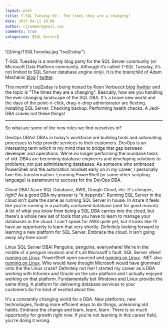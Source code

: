 ```yaml
---
layout: post
title: T-SQL Tuesday 89 - The times they are a changing!
date: 2017-04-11 10:00
author: cjsommer@gmail.com
comments: true
categories: [SQL Server]
---
```


<div "align=right">
![](/img/TSQLTuesday.jpg "tsql2sday")
</div>

T-SQL Tuesday is a monthly blog party for the SQL Server community (or Microsoft Data Platform community. Although it’s called T-SQL Tuesday, it’s not limited to SQL Server database engine only). It is the brainchild of Adam Machanic [blog](http://sqlblog.com/blogs/adam_machanic/) &#124; [twitter](https://twitter.com/AdamMachanic).

This month's tsql2sday is being hosted by Koen Verbeeck [blog](http://sqlkover.com/t-sql-tuesday-89-invitation-the-times-they-are-a-changing/) &#124;[twitter](https://twitter.com/Ko_Ver) and the topic is "The times they are a changing". Basically, how are you handling the ever changing landscape of the SQL DBA. It's a brave new world and the days of the point-n-click, drag-n-drop administrator are fleeting. Installing SQL Server. Checking backup. Performing health checks. A Jedi-DBA craves not these things!

---

So what are some of the new roles we find ourselves in?

DevOps DBAs! DBAs in today's workforce are building tools and automating processes to help provide services to their customers. DevOps is an interesting term which in my mind tries to bridge that gap between developer and operations. We're no longer performing the mundane tasks of old. DBAs are becoming database engineers and developing solutions to problems, not just administering databases. As someone who embraced PowerShell and the automation mindset early on in my career, I personally love this transformation. Learning PowerShell (or some other scripting language) is paramount to success for the DevOps DBA.

Cloud DBA! Azure SQL Database, AWS, Google Cloud, etc. It's cheaper, right? As a good DBA my answer is "it depends". Running SQL Server in the cloud isn't quite the same as running SQL Server in house. In Azure it feels like you're running in a partially contained database (and for good reason). A lot of what you know from being a SQL DBA carries into the cloud, but there's a whole new set of tools that you have to learn to manage your databases in the cloud. I can't speak for AWS quite yet, but it looks like I'll have an opportunity to learn that very shortly. Definitely looking forward to learning a new platform for SQL Server. Embrace the cloud. It isn't going away any time soon!

Linux SQL Server DBA! Penguins, penguins, everywhere! We're in the middle of a penguin invasion and it's all Microsoft's fault. SQL Server vNext [running on Linux](https://www.microsoft.com/en-us/sql-server/sql-server-vnext-including-Linux). PowerShell open sourced and [running on Linux](https://azure.microsoft.com/en-us/blog/powershell-is-open-sourced-and-is-available-on-linux/). .NET also [running on Linux](https://www.microsoft.com/net/core#linuxredhat). Who would have thought Microsoft would have glommed onto the the Linux craze? Definitely not me! I started my career as a DBA working with Informix and Oracle on the unix platform and I actually enjoyed working on that platform. Fundamentally bot Windows and Linux provide the same thing. A platform for delivering database services to your customers.So I'm kind of excited about this.

It's a constantly changing world for a DBA. New platforms, new technologies, finding more efficient ways to do things, unlearning old habits. Embrace the change and learn, learn, learn. There is so much opportunity for growth right now. If you're not learning in this career field, you're doing it wrong.
